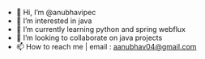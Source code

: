 - 👋 Hi, I’m @anubhavipec
- 👀 I’m interested in java
- 🌱 I’m currently learning python and spring webflux
- 💞️ I’m looking to collaborate on java projects
- 📫 How to reach me | email : aanubhav04@gmail.com

<!---
anubhavipec/anubhavipec is a ✨ special ✨ repository because its `README.md` (this file) appears on your GitHub profile.
You can click the Preview link to take a look at your changes.
--->
